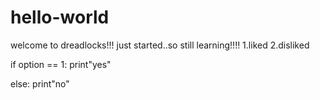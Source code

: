 # hello-world
  welcome to dreadlocks!!!
  just started..so still learning!!!!
  1.liked
  2.disliked
  
  if option == 1:
    print"yes"
    
  else:
    print"no"
